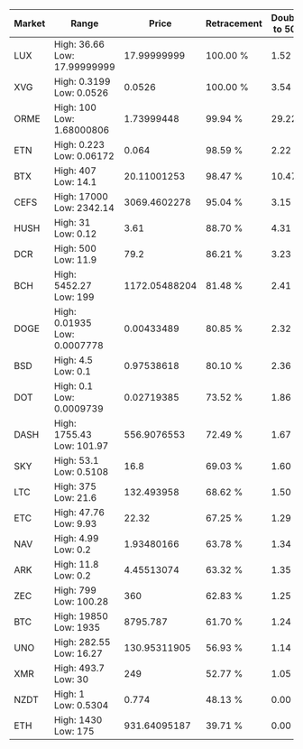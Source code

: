 | Market | Range | Price| Retracement | Doubles to 50% |
| --- | --- | --- | --- | --- |
| LUX | High: 36.66<br />Low: 17.99999999 | 17.99999999 | 100.00 % | 1.52 |
| XVG | High: 0.3199<br />Low: 0.0526 | 0.0526 | 100.00 % | 3.54 |
| ORME | High: 100<br />Low: 1.68000806 | 1.73999448 | 99.94 % | 29.22 |
| ETN | High: 0.223<br />Low: 0.06172 | 0.064 | 98.59 % | 2.22 |
| BTX | High: 407<br />Low: 14.1 | 20.11001253 | 98.47 % | 10.47 |
| CEFS | High: 17000<br />Low: 2342.14 | 3069.4602278 | 95.04 % | 3.15 |
| HUSH | High: 31<br />Low: 0.12 | 3.61 | 88.70 % | 4.31 |
| DCR | High: 500<br />Low: 11.9 | 79.2 | 86.21 % | 3.23 |
| BCH | High: 5452.27<br />Low: 199 | 1172.05488204 | 81.48 % | 2.41 |
| DOGE | High: 0.01935<br />Low: 0.0007778 | 0.00433489 | 80.85 % | 2.32 |
| BSD | High: 4.5<br />Low: 0.1 | 0.97538618 | 80.10 % | 2.36 |
| DOT | High: 0.1<br />Low: 0.0009739 | 0.02719385 | 73.52 % | 1.86 |
| DASH | High: 1755.43<br />Low: 101.97 | 556.9076553 | 72.49 % | 1.67 |
| SKY | High: 53.1<br />Low: 0.5108 | 16.8 | 69.03 % | 1.60 |
| LTC | High: 375<br />Low: 21.6 | 132.493958 | 68.62 % | 1.50 |
| ETC | High: 47.76<br />Low: 9.93 | 22.32 | 67.25 % | 1.29 |
| NAV | High: 4.99<br />Low: 0.2 | 1.93480166 | 63.78 % | 1.34 |
| ARK | High: 11.8<br />Low: 0.2 | 4.45513074 | 63.32 % | 1.35 |
| ZEC | High: 799<br />Low: 100.28 | 360 | 62.83 % | 1.25 |
| BTC | High: 19850<br />Low: 1935 | 8795.787 | 61.70 % | 1.24 |
| UNO | High: 282.55<br />Low: 16.27 | 130.95311905 | 56.93 % | 1.14 |
| XMR | High: 493.7<br />Low: 30 | 249 | 52.77 % | 1.05 |
| NZDT | High: 1<br />Low: 0.5304 | 0.774 | 48.13 % | 0.00 |
| ETH | High: 1430<br />Low: 175 | 931.64095187 | 39.71 % | 0.00 |
